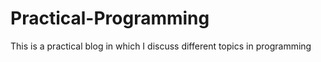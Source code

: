 # Practical-Programming
This is a practical blog in which I discuss different topics in programming

